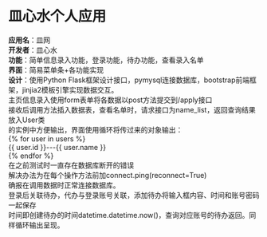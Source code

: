 # 皿心水个人应用
**应用名**：皿网   
**开发者**：皿心水   
**功能**：简单信息录入功能，登录功能，待办功能，查看录入名单    
**界面**：简易菜单条+各功能实现    
**设计**：使用Python Flask框架设计接口，pymysql连接数据库，bootstrap前端框架，jinjia2模板引擎实现数据交互。    
主页信息录入使用form表单将各数据以post方法提交到/apply接口   
接收后调用方法插入数据表，查看名单时，请求接口为name_list，返回查询结果放入User类  
的实例中方便输出，界面使用循环将传过来的对象输出：   
{% for user in users %}   
{{ user.id }}---{{ user.name }}   
{% endfor %}    
在之前测试时一直存在数据库断开的错误    
解决办法为在每个操作方法前加connect.ping(reconnect=True)   
确报在调用数据时正常连接数据库。     
登录后关联待办，代办与登录账号关联，添加待办将输入框内容、时间和账号密码一起保存    
时间即创建待办的时间datetime.datetime.now()，查询对应账号的待办返回。同样循环输出呈现。   
